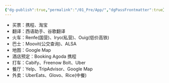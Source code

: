 ```yaml
---
{"dg-publish":true,"permalink":"/01_Pre/App/","dgPassFrontmatter":true}
---
```


+ 买票：携程、淘宝
+ 翻译：西语助手、谷歌翻译
+ 火车：Renfe(国营)、Iryo(私营)、Ouig(低价高铁)	
+ 巴士：Moovit(公交查询)、ALSA
+ 地图：Google Map
+ 酒店预定：Booking Agoda 携程
+ 打车：Cabify、Freenow Bolt、Uber
+ 餐厅：Yelp、TripAdvisor、Google Map
+ 外卖：UberEats、Glovo、Rice(中餐)